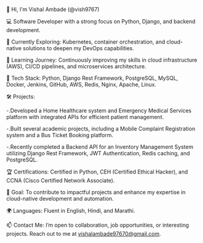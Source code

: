 👋 Hi, I'm Vishal Ambade (@vish9767)

💻 Software Developer with a strong focus on Python, Django, and backend development.

🚀 Currently Exploring: Kubernetes, container orchestration, and cloud-native solutions to deepen my DevOps capabilities.

🌱 Learning Journey: Continuously improving my skills in cloud infrastructure (AWS), CI/CD pipelines, and microservices architecture.

🔧 Tech Stack: Python, Django Rest Framework, PostgreSQL, MySQL, Docker, Jenkins, GitHub, AWS, Redis, Nginx, Apache, Linux.

🛠️ Projects:

 -.Developed a Home Healthcare system and Emergency Medical Services platform with integrated APIs for efficient patient management.
 
 -.Built several academic projects, including a Mobile Complaint Registration system and a Bus Ticket Booking platform.
 
 -.Recently completed a Backend API for an Inventory Management System utilizing Django Rest Framework, JWT Authentication, Redis caching, and PostgreSQL.

🏆 Certifications: Certified in Python, CEH (Certified Ethical Hacker), and CCNA (Cisco Certified Network Associate).

🎯 Goal: To contribute to impactful projects and enhance my expertise in cloud-native development and automation.

🌍 Languages: Fluent in English, Hindi, and Marathi.

📫 Contact Me: I’m open to collaboration, job opportunities, or interesting projects. Reach out to me at vishalambade97670@gmail.com.
